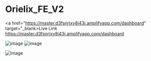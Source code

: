 # Orielix_FE_V2
<a href="https://master.d3fsnrjxy8j43j.amplifyapp.com/dashboard" target="_blank>Live Link</a> https://master.d3fsnrjxy8j43j.amplifyapp.com/dashboard

![image](https://github.com/user-attachments/assets/762ccc48-44c7-4562-99a9-3b42117415bc)
![image](https://github.com/user-attachments/assets/bf5a320d-494c-4023-b354-b5df310ca824)

![image](https://github.com/user-attachments/assets/1096e1d4-1c98-4046-82b7-c7f70bb3b009)


